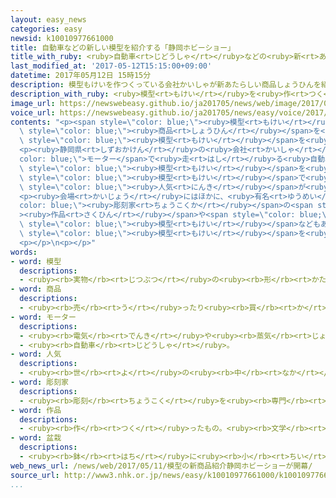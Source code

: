 ```yaml
---
layout: easy_news
categories: easy
newsid: k10010977661000
title: 自動車などの新しい模型を紹介する「静岡ホビーショー」
title_with_ruby: <ruby>自動車<rt>じどうしゃ</rt></ruby>などの<ruby>新<rt>あたら</rt></ruby>しい<ruby>模型<rt>もけい</rt></ruby>を<ruby>紹介<rt>しょうかい</rt></ruby>する「<ruby>静岡<rt>しずおか</rt></ruby>ホビーショー」
last_modified_at: '2017-05-12T15:15:00+09:00'
datetime: 2017年05月12日 15時15分
description: 模型もけいを作つくっている会社かいしゃが新あたらしい商品しょうひんを紹介しょうかいする「静岡しずおかホビーショー」が１１日にちから静岡市しずおかしで始はじまりました。
description_with_ruby: <ruby>模型<rt>もけい</rt></ruby>を<ruby>作<rt>つく</rt></ruby>っている<ruby>会社<rt>かいしゃ</rt></ruby>が<ruby>新<rt>あたら</rt></ruby>しい<ruby>商品<rt>しょうひん</rt></ruby>を<ruby>紹介<rt>しょうかい</rt></ruby>する「<ruby>静岡<rt>しずおか</rt></ruby>ホビーショー」が１１<ruby>日<rt>にち</rt></ruby>から<ruby>静岡市<rt>しずおかし</rt></ruby>で<ruby>始<rt>はじ</rt></ruby>まりました。
image_url: https://newswebeasy.github.io/ja201705/news/web/image/2017/05/12/k10010977661000.jpg
voice_url: https://newswebeasy.github.io/ja201705/news/easy/voice/2017/05/12/k10010977661000.mp3
contents: "<p><span style=\"color: blue;\"><ruby>模型<rt>もけい</rt></ruby></span>を<ruby>作<rt>つく</rt></ruby>っている<ruby>会社<rt>かいしゃ</rt></ruby>が<ruby>新<rt>あたら</rt></ruby>しい<span\
  \ style=\"color: blue;\"><ruby>商品<rt>しょうひん</rt></ruby></span>を<ruby>紹介<rt>しょうかい</rt></ruby>する「<ruby>静岡<rt>しずおか</rt></ruby>ホビーショー」が１１<ruby>日<rt>にち</rt></ruby>から<ruby>静岡市<rt>しずおかし</rt></ruby>で<ruby>始<rt>はじ</rt></ruby>まりました。<ruby>日本<rt>にっぽん</rt></ruby>の７８の<ruby>会社<rt>かいしゃ</rt></ruby>が、<ruby>自動車<rt>じどうしゃ</rt></ruby>や<ruby>電車<rt>でんしゃ</rt></ruby>などの<span\
  \ style=\"color: blue;\"><ruby>模型<rt>もけい</rt></ruby></span>を<ruby>紹介<rt>しょうかい</rt></ruby>しています。</p>\n\
  <p><ruby>静岡県<rt>しずおかけん</rt></ruby>の<ruby>会社<rt>かいしゃ</rt></ruby>は、<span style=\"\
  color: blue;\">モーター</span>で<ruby>走<rt>はし</rt></ruby>る<ruby>自動車<rt>じどうしゃ</rt></ruby>の<span\
  \ style=\"color: blue;\"><ruby>模型<rt>もけい</rt></ruby></span>を<ruby>今<rt>いま</rt></ruby>までより<ruby>軽<rt>かる</rt></ruby>くして、もっと<ruby>速<rt>はや</rt></ruby>く<ruby>走<rt>はし</rt></ruby>るようにしました。<ruby>会社<rt>かいしゃ</rt></ruby>は、<ruby>昔<rt>むかし</rt></ruby>この<span\
  \ style=\"color: blue;\"><ruby>模型<rt>もけい</rt></ruby></span>で<ruby>遊<rt>あそ</rt></ruby>んだ<ruby>人<rt>ひと</rt></ruby>たちが<ruby>今<rt>いま</rt></ruby>お<ruby>父<rt>とう</rt></ruby>さんになって、また<span\
  \ style=\"color: blue;\"><ruby>人気<rt>にんき</rt></ruby></span>が<ruby>出<rt>で</rt></ruby>ていると<ruby>言<rt>い</rt></ruby>っています。</p>\n\
  <p><ruby>会場<rt>かいじょう</rt></ruby>にはほかに、<ruby>有名<rt>ゆうめい</rt></ruby>な<span style=\"\
  color: blue;\"><ruby>彫刻家<rt>ちょうこくか</rt></ruby></span>の<span style=\"color: blue;\"\
  ><ruby>作品<rt>さくひん</rt></ruby></span>や<span style=\"color: blue;\"><ruby>盆栽<rt>ぼんさい</rt></ruby></span>の<span\
  \ style=\"color: blue;\"><ruby>模型<rt>もけい</rt></ruby></span>などもあります。<ruby>来<rt>き</rt></ruby>た<ruby>人<rt>ひと</rt></ruby>たちは、<span\
  \ style=\"color: blue;\"><ruby>模型<rt>もけい</rt></ruby></span>を<ruby>近<rt>ちか</rt></ruby>くで<ruby>見<rt>み</rt></ruby>て<ruby>細<rt>こま</rt></ruby>かい<ruby>所<rt>ところ</rt></ruby>をチェックしていました。「<ruby>静岡<rt>しずおか</rt></ruby>ホビーショー」は<ruby>１４日<rt>じゅうよっか</rt></ruby>までです。</p>\n\
  <p></p>\n<p></p>"
words:
- word: 模型
  descriptions:
  - <ruby><rb>実物</rb><rt>じつぶつ</rt></ruby>の<ruby><rb>形</rb><rt>かたち</rt></ruby>や<ruby><rb>仕組</rb><rt>しく</rt></ruby>みに<ruby><rb>似</rb><rt>に</rt></ruby>せて<ruby><rb>作</rb><rt>つく</rt></ruby>ったもの。ひながた。
- word: 商品
  descriptions:
  - <ruby><rb>売</rb><rt>う</rt></ruby>ったり<ruby><rb>買</rb><rt>か</rt></ruby>ったりするための<ruby><rb>品物</rb><rt>しなもの</rt></ruby>。
- word: モーター
  descriptions:
  - <ruby><rb>電気</rb><rt>でんき</rt></ruby>や<ruby><rb>蒸気</rb><rt>じょうき</rt></ruby>・ガソリンなどで、<ruby><rb>物</rb><rt>もの</rt></ruby>を<ruby><rb>動</rb><rt>うご</rt></ruby>かす<ruby><rb>力</rb><rt>ちから</rt></ruby>を<ruby><rb>起</rb><rt>お</rt></ruby>こす<ruby><rb>機械</rb><rt>きかい</rt></ruby>。<ruby><rb>電動機</rb><rt>でんどうき</rt></ruby>。<ruby><rb>発動機</rb><rt>はつどうき</rt></ruby>。
  - <ruby><rb>自動車</rb><rt>じどうしゃ</rt></ruby>。
- word: 人気
  descriptions:
  - <ruby><rb>世</rb><rt>よ</rt></ruby>の<ruby><rb>中</rb><rt>なか</rt></ruby>の<ruby><rb>人</rb><rt>ひと</rt></ruby>たちのよい<ruby><rb>評判</rb><rt>ひょうばん</rt></ruby>。
- word: 彫刻家
  descriptions:
  - <ruby><rb>彫刻</rb><rt>ちょうこく</rt></ruby>を<ruby><rb>専門</rb><rt>せんもん</rt></ruby>にする<ruby><rb>芸術家</rb><rt>げいじゅつか</rt></ruby>。
- word: 作品
  descriptions:
  - <ruby><rb>作</rb><rt>つく</rt></ruby>ったもの。<ruby><rb>文学</rb><rt>ぶんがく</rt></ruby>・<ruby><rb>音楽</rb><rt>おんがく</rt></ruby>・<ruby><rb>美術</rb><rt>びじゅつ</rt></ruby>などで、<ruby><rb>作者</rb><rt>さくしゃ</rt></ruby>が<ruby><rb>創造</rb><rt>そうぞう</rt></ruby>したもの。
- word: 盆栽
  descriptions:
  - <ruby><rb>鉢</rb><rt>はち</rt></ruby>に<ruby><rb>小</rb><rt>ちい</rt></ruby>さい<ruby><rb>木</rb><rt>き</rt></ruby>を<ruby><rb>植</rb><rt>う</rt></ruby>え、<ruby><rb>美</rb><rt>うつく</rt></ruby>しく<ruby><rb>手入</rb><rt>てい</rt></ruby>れをして<ruby><rb>楽</rb><rt>たの</rt></ruby>しむもの。
web_news_url: /news/web/2017/05/11/模型の新商品紹介静岡ホビーショーが開幕/
source_url: http://www3.nhk.or.jp/news/easy/k10010977661000/k10010977661000.html
...
```

